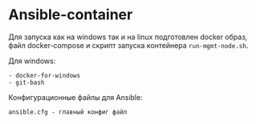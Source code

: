 # Ansible-container

Для запуска как на windows так и на linux подготовлен docker образ, файл docker-compose и скрипт запуска контейнера `run-mgmt-node.sh`.

Для windows:

    - docker-for-windows
    - git-bash

Конфигурационные файлы для Ansible:

    ansible.cfg - главный конфиг файл

